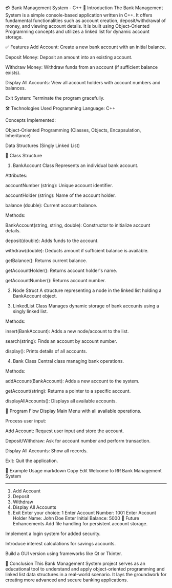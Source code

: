💳 Bank Management System - C++
📌 Introduction
The Bank Management System is a simple console-based application written in C++. It offers fundamental functionalities such as account creation, deposit/withdrawal of money, and viewing account details. It is built using Object-Oriented Programming concepts and utilizes a linked list for dynamic account storage.

✅ Features
Add Account: Create a new bank account with an initial balance.

Deposit Money: Deposit an amount into an existing account.

Withdraw Money: Withdraw funds from an account (if sufficient balance exists).

Display All Accounts: View all account holders with account numbers and balances.

Exit System: Terminate the program gracefully.

🛠️ Technologies Used
Programming Language: C++

Concepts Implemented:

Object-Oriented Programming (Classes, Objects, Encapsulation, Inheritance)

Data Structures (Singly Linked List)

🧩 Class Structure
1. BankAccount Class
Represents an individual bank account.

Attributes:

accountNumber (string): Unique account identifier.

accountHolder (string): Name of the account holder.

balance (double): Current account balance.

Methods:

BankAccount(string, string, double): Constructor to initialize account details.

deposit(double): Adds funds to the account.

withdraw(double): Deducts amount if sufficient balance is available.

getBalance(): Returns current balance.

getAccountHolder(): Returns account holder's name.

getAccountNumber(): Returns account number.

2. Node Struct
A structure representing a node in the linked list holding a BankAccount object.

3. LinkedList Class
Manages dynamic storage of bank accounts using a singly linked list.

Methods:

insert(BankAccount): Adds a new node/account to the list.

search(string): Finds an account by account number.

display(): Prints details of all accounts.

4. Bank Class
Central class managing bank operations.

Methods:

addAccount(BankAccount): Adds a new account to the system.

getAccount(string): Returns a pointer to a specific account.

displayAllAccounts(): Displays all available accounts.

🔁 Program Flow
Display Main Menu with all available operations.

Process user input:

Add Account: Request user input and store the account.

Deposit/Withdraw: Ask for account number and perform transaction.

Display All Accounts: Show all records.

Exit: Quit the application.

🧪 Example Usage
markdown
Copy
Edit
Welcome to RR Bank Management System
************
1. Add Account
2. Deposit
3. Withdraw
4. Display All Accounts
5. Exit
Enter your choice: 1
Enter Account Number: 1001
Enter Account Holder Name: John Doe
Enter Initial Balance: 5000
🚀 Future Enhancements
Add file handling for persistent account storage.

Implement a login system for added security.

Introduce interest calculations for savings accounts.

Build a GUI version using frameworks like Qt or Tkinter.

📌 Conclusion
This Bank Management System project serves as an educational tool to understand and apply object-oriented programming and linked list data structures in a real-world scenario. It lays the groundwork for creating more advanced and secure banking applications.

